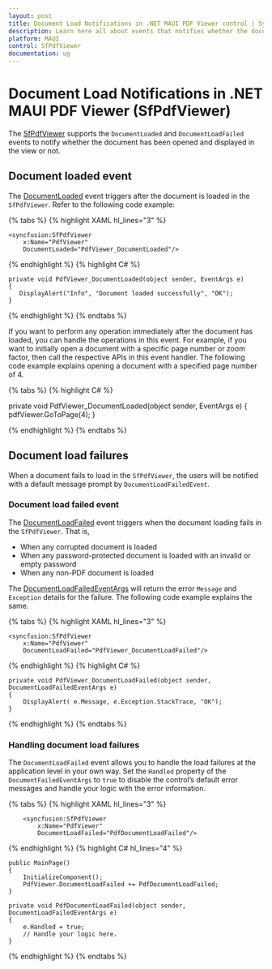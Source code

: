 ```yaml
---
layout: post
title: Document Load Notifications in .NET MAUI PDF Viewer control | Syncfusion
description: Learn here all about events that notifies whether the document has been opened or not opened in the Syncfusion .NET MAUI PDF Viewer (SfPdfViewer).
platform: MAUI
control: SfPdfViewer
documentation: ug
---
```


# Document Load Notifications in .NET MAUI PDF Viewer (SfPdfViewer)

The [SfPdfViewer](https://help.syncfusion.com/cr/maui/Syncfusion.Maui.PdfViewer.SfPdfViewer.html) supports the `DocumentLoaded` and `DocumentLoadFailed` events to notify whether the document has been opened and displayed in the view or not.

## Document loaded event

The [DocumentLoaded](https://help.syncfusion.com/cr/maui/Syncfusion.Maui.PdfViewer.SfPdfViewer.html#Syncfusion_Maui_PdfViewer_SfPdfViewer_DocumentLoaded) event triggers after the document is loaded in the `SfPdfViewer`. Refer to the following code example:

{% tabs %}
{% highlight XAML hl_lines="3" %}

	<syncfusion:SfPdfViewer 
		x:Name="PdfViewer" 
		DocumentLoaded="PdfViewer_DocumentLoaded"/>

{% endhighlight %}
{% highlight C# %}

	private void PdfViewer_DocumentLoaded(object sender, EventArgs e)
	{
	   DisplayAlert("Info", "Document loaded successfully", "OK");
	}

{% endhighlight %}
{% endtabs %}

If you want to perform any operation immediately after the document has loaded, you can handle the operations in this event. For example, if you want to initially open a document with a specific page number or zoom factor, then call the respective APIs in this event handler. The following code example explains opening a document with a specified page number of 4.

{% tabs %}
{% highlight C# %}

private void PdfViewer_DocumentLoaded(object sender, EventArgs e) 
{ 
	pdfViewer.GoToPage(4); 
}

{% endhighlight %}
{% endtabs %}

## Document load failures

When a document fails to load in the `SfPdfViewer`, the users will be notified with a default message prompt by `DocumentLoadFailedEvent`.

### Document load failed event

The [DocumentLoadFailed](https://help.syncfusion.com/cr/maui/Syncfusion.Maui.PdfViewer.SfPdfViewer.html#Syncfusion_Maui_PdfViewer_SfPdfViewer_DocumentLoadFailed) event triggers when the document loading fails in the `SfPdfViewer`. That is,
* When any corrupted document is loaded
* When any password-protected document is loaded with an invalid or empty password
* When any non-PDF document is loaded

The [DocumentLoadFailedEventArgs](https://help.syncfusion.com/cr/maui/Syncfusion.Maui.PdfViewer.DocumentLoadFailedEventArgs.html) will return the error `Message` and `Exception` details for the failure. The following code example explains the same.

{% tabs %}
{% highlight XAML hl_lines="3" %}

	<syncfusion:SfPdfViewer 
		x:Name="PdfViewer" 
		DocumentLoadFailed="PdfViewer_DocumentLoadFailed"/>
	
{% endhighlight %}
{% highlight C# %}

	private void PdfViewer_DocumentLoadFailed(object sender, DocumentLoadFailedEventArgs e)
	{
		DisplayAlert( e.Message, e.Exception.StackTrace, "OK");
	}

{% endhighlight %}
{% endtabs %}

### Handling document load failures

The `DocumentLoadFailed` event allows you to handle the load failures at the application level in your own way. Set the `Handled` property of the `DocumentFailedEventArgs` to `true` to disable the control’s default error messages and handle your logic with the error information.

{% tabs %}
{% highlight XAML hl_lines="3" %}

        <syncfusion:SfPdfViewer 
            x:Name="PdfViewer"
            DocumentLoadFailed="PdfDocumentLoadFailed"/>
			
{% endhighlight %}
{% highlight C# hl_lines="4" %}

	public MainPage()
	{
		InitializeComponent();
        PdfViewer.DocumentLoadFailed += PdfDocumentLoadFailed;
    }

    private void PdfDocumentLoadFailed(object sender, DocumentLoadFailedEventArgs e)
    {
        e.Handled = true;
        // Handle your logic here.
    }
	
{% endhighlight %}
{% endtabs %}